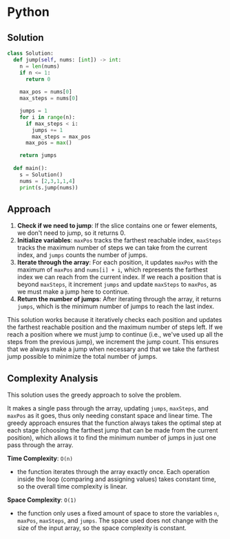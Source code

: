 # Python

## Solution

```python
class Solution:
  def jump(self, nums: [int]) -> int:
    n = len(nums)
    if n <= 1:
      return 0
    
    max_pos = nums[0]
    max_steps = nums[0]

    jumps = 1
    for i in range(n):
      if max_steps < i:
        jumps += 1
        max_steps = max_pos
      max_pos = max()

    return jumps
  
  def main():
    s = Solution()
    nums = [2,3,1,1,4]
    print(s.jump(nums))
```

## Approach

1. **Check if we need to jump**: If the slice contains one or fewer elements, we don't need to jump, so it returns 0.
2. **Initialize variables**: `maxPos` tracks the farthest reachable index, `maxSteps` tracks the maximum number of steps we can take from the current index, and `jumps` counts the number of jumps.
3. **Iterate through the array**: For each position, it updates `maxPos` with the maximum of `maxPos` and `nums[i] + i`, which represents the farthest index we can reach from the current index. If we reach a position that is beyond `maxSteps`, it increment `jumps` and update `maxSteps` to `maxPos`, as we must make a jump here to continue.
4. **Return the number of jumps**: After iterating through the array, it returns `jumps`, which is the minimum number of jumps to reach the last index.

This solution works because it iteratively checks each position and updates the farthest reachable position and the maximum number of steps left. If we reach a position where we must jump to continue (i.e., we've used up all the steps from the previous jump), we increment the jump count. This ensures that we always make a jump when necessary and that we take the farthest jump possible to minimize the total number of jumps.

## Complexity Analysis

This solution uses the greedy approach to solve the problem.

&#x20;It makes a single pass through the array, updating `jumps`, `maxSteps`, and `maxPos` as it goes, thus only needing constant space and linear time. The greedy approach ensures that the function always takes the optimal step at each stage (choosing the farthest jump that can be made from the current position), which allows it to find the minimum number of jumps in just one pass through the array.

**Time Complexity**:  `O(n)`

* the function iterates through the array exactly once. Each operation inside the loop (comparing and assigning values) takes constant time, so the overall time complexity is linear.

**Space Complexity**: `O(1)`

* the function only uses a fixed amount of space to store the variables `n`, `maxPos`, `maxSteps`, and `jumps`. The space used does not change with the size of the input array, so the space complexity is constant.

